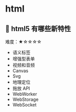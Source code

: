 # html

## 🔸 html5 有哪些新特性

难度：★☆☆☆☆

- 语义标签
- 增强型表单
- 视频和音频
- Canvas
- Svg
- 地理定位
- 拖放 API
- WebWorker
- WebStorage
- WebSocket
